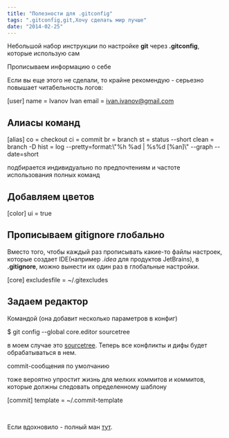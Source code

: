 ```yaml
---
title: "Полезности для .gitconfig"
tags: ".gitconfig,git,Хочу сделать мир лучше"
date: "2014-02-25"
---
```


Небольшой набор инструкции по настройке **git** через **.gitconfig**, которые использую сам

Прописываем информацию о себе

Если вы еще этого не сделали, то крайне рекомендую - серьезно повышает читабельность логов:

\[user\]
name = Ivanov Ivan
email = ivan.ivanov@gmail.com

## Алиасы команд

\[alias\]
co = checkout
ci = commit
br = branch
st = status --short
clean = branch -D
hist = log --pretty=format:\\"%h %ad | %s%d \[%an\]\\" --graph --date=short

подбирается индивидуально по предпочтениям и частоте использования полных команд

## Добавляем цветов

\[color\]
ui = true

## Прописываем gitignore глобально

Вместо того, чтобы каждый раз прописывать какие-то файлы настроек, которые создает IDE(например _.idea_ для продуктов JetBrains), в **.gitignore**, можно вынести их один раз в глобальные настройки.

\[core\]
excludesfile = ~/.gitexcludes

## Задаем редактор

Командой (она добавит несколько параметров в конфиг)

$ git config --global core.editor sourcetree

в моем случае это [sourcetree](http://www.sourcetreeapp.com/). Теперь все конфликты и дифы будет обрабатываться в нем.

commit-сообщения по умолчанию

тоже вероятно упростит жизнь для мелких коммитов и коммитов, которые должны следовать определенному шаблону

\[commit\]
template = ~/.commit-template

 

Если вдохновило - полный ман [тут](http://git-scm.com/book/ru/%D0%9D%D0%B0%D1%81%D1%82%D1%80%D0%BE%D0%B9%D0%BA%D0%B0-Git-%D0%9A%D0%BE%D0%BD%D1%84%D0%B8%D0%B3%D1%83%D1%80%D0%B8%D1%80%D0%BE%D0%B2%D0%B0%D0%BD%D0%B8%D0%B5-Git).
